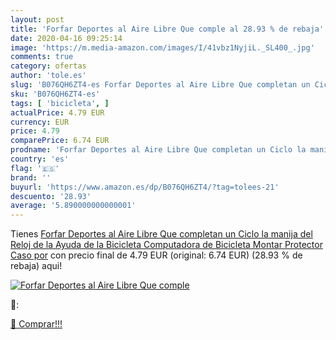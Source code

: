 ```yaml
---
layout: post
title: 'Forfar Deportes al Aire Libre Que comple al 28.93 % de rebaja'
date: 2020-04-16 09:25:14
image: 'https://m.media-amazon.com/images/I/41vbz1NyjiL._SL400_.jpg'
comments: true
category: ofertas
author: 'tole.es'
slug: 'B076QH6ZT4-es Forfar Deportes al Aire Libre Que completan un Ciclo la...'
sku: 'B076QH6ZT4-es'
tags: [ 'bicicleta', ]
actualPrice: 4.79 EUR
currency: EUR
price: 4.79
comparePrice: 6.74 EUR
prodname: 'Forfar Deportes al Aire Libre Que completan un Ciclo la manija del Reloj de la Ayuda de la Bicicleta Computadora de Bicicleta Montar Protector Caso por'
country: 'es'
flag: '🇪🇸'
brand: ''
buyurl: 'https://www.amazon.es/dp/B076QH6ZT4/?tag=tolees-21'
descuento: '28.93'
average: '5.890000000000001'
---
```


Tienes [Forfar Deportes al Aire Libre Que completan un Ciclo la manija del Reloj de la Ayuda de la Bicicleta Computadora de Bicicleta Montar Protector Caso por](https://www.amazon.es/dp/B076QH6ZT4/?tag=tolees-21) con precio final de  4.79 EUR (original: 6.74 EUR) (28.93 %  de rebaja) aqui!

[![Forfar Deportes al Aire Libre Que comple](https://m.media-amazon.com/images/I/41vbz1NyjiL._SL400_.jpg)](https://www.amazon.es/dp/B076QH6ZT4/?tag=tolees-21)

🔎:


[🛒 Comprar!!!](https://www.amazon.es/dp/B076QH6ZT4/?tag=tolees-21)

